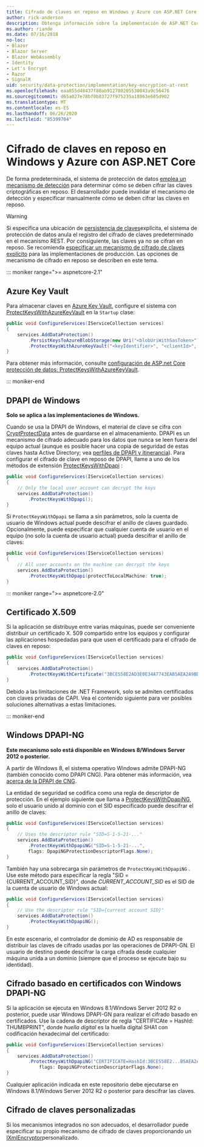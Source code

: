 ```yaml
---
title: Cifrado de claves en reposo en Windows y Azure con ASP.NET Core
author: rick-anderson
description: Obtenga información sobre la implementación de ASP.NET Core el cifrado de claves de protección de datos en reposo.
ms.author: riande
ms.date: 07/16/2018
no-loc:
- Blazor
- Blazor Server
- Blazor WebAssembly
- Identity
- Let's Encrypt
- Razor
- SignalR
uid: security/data-protection/implementation/key-encryption-at-rest
ms.openlocfilehash: eaa855d48437f80ab912780205530843a9c56476
ms.sourcegitcommit: d65a027e78bf0b83727f975235a18863e685d902
ms.translationtype: MT
ms.contentlocale: es-ES
ms.lasthandoff: 06/26/2020
ms.locfileid: "85399704"
---
```

# <a name="key-encryption-at-rest-in-windows-and-azure-using-aspnet-core"></a>Cifrado de claves en reposo en Windows y Azure con ASP.NET Core

De forma predeterminada, el sistema de protección de datos [emplea un mecanismo de detección](xref:security/data-protection/configuration/default-settings) para determinar cómo se deben cifrar las claves criptográficas en reposo. El desarrollador puede invalidar el mecanismo de detección y especificar manualmente cómo se deben cifrar las claves en reposo.

> [!WARNING]
> Si especifica una ubicación de [persistencia de claves](xref:security/data-protection/implementation/key-storage-providers)explícita, el sistema de protección de datos anula el registro del cifrado de claves predeterminado en el mecanismo REST. Por consiguiente, las claves ya no se cifran en reposo. Se recomienda [especificar un mecanismo de cifrado de claves explícito](xref:security/data-protection/implementation/key-encryption-at-rest) para las implementaciones de producción. Las opciones de mecanismo de cifrado en reposo se describen en este tema.

::: moniker range=">= aspnetcore-2.1"

## <a name="azure-key-vault"></a>Azure Key Vault

Para almacenar claves en [Azure Key Vault](https://azure.microsoft.com/services/key-vault/), configure el sistema con [ProtectKeysWithAzureKeyVault](/dotnet/api/microsoft.aspnetcore.dataprotection.azuredataprotectionbuilderextensions.protectkeyswithazurekeyvault) en la `Startup` clase:

```csharp
public void ConfigureServices(IServiceCollection services)
{
    services.AddDataProtection()
        .PersistKeysToAzureBlobStorage(new Uri("<blobUriWithSasToken>"))
        .ProtectKeysWithAzureKeyVault("<keyIdentifier>", "<clientId>", "<clientSecret>");
}
```

Para obtener más información, consulte [configuración de ASP.net Core protección de datos: ProtectKeysWithAzureKeyVault](xref:security/data-protection/configuration/overview#protectkeyswithazurekeyvault).

::: moniker-end

## <a name="windows-dpapi"></a>DPAPI de Windows

**Solo se aplica a las implementaciones de Windows.**

Cuando se usa la DPAPI de Windows, el material de clave se cifra con [CryptProtectData](/windows/desktop/api/dpapi/nf-dpapi-cryptprotectdata) antes de guardarse en el almacenamiento. DPAPI es un mecanismo de cifrado adecuado para los datos que nunca se leen fuera del equipo actual (aunque es posible hacer una copia de seguridad de estas claves hasta Active Directory; vea [perfiles de DPAPI y itinerancia](https://support.microsoft.com/kb/309408/#6)). Para configurar el cifrado de clave en reposo de DPAPI, llame a uno de los métodos de extensión [ProtectKeysWithDpapi](/dotnet/api/microsoft.aspnetcore.dataprotection.dataprotectionbuilderextensions.protectkeyswithdpapi) :

```csharp
public void ConfigureServices(IServiceCollection services)
{
    // Only the local user account can decrypt the keys
    services.AddDataProtection()
        .ProtectKeysWithDpapi();
}
```

Si `ProtectKeysWithDpapi` se llama a sin parámetros, solo la cuenta de usuario de Windows actual puede descifrar el anillo de claves guardado. Opcionalmente, puede especificar que cualquier cuenta de usuario en el equipo (no solo la cuenta de usuario actual) pueda descifrar el anillo de claves:

```csharp
public void ConfigureServices(IServiceCollection services)
{
    // All user accounts on the machine can decrypt the keys
    services.AddDataProtection()
        .ProtectKeysWithDpapi(protectToLocalMachine: true);
}
```

::: moniker range=">= aspnetcore-2.0"

## <a name="x509-certificate"></a>Certificado X.509

Si la aplicación se distribuye entre varias máquinas, puede ser conveniente distribuir un certificado X. 509 compartido entre los equipos y configurar las aplicaciones hospedadas para que usen el certificado para el cifrado de claves en reposo:

```csharp
public void ConfigureServices(IServiceCollection services)
{
    services.AddDataProtection()
        .ProtectKeysWithCertificate("3BCE558E2AD3E0E34A7743EAB5AEA2A9BD2575A0");
}
```

Debido a las limitaciones de .NET Framework, solo se admiten certificados con claves privadas de CAPI. Vea el contenido siguiente para ver posibles soluciones alternativas a estas limitaciones.

::: moniker-end

## <a name="windows-dpapi-ng"></a>Windows DPAPI-NG

**Este mecanismo solo está disponible en Windows 8/Windows Server 2012 o posterior.**

A partir de Windows 8, el sistema operativo Windows admite DPAPI-NG (también conocido como DPAPI CNG). Para obtener más información, vea [acerca de la DPAPI de CNG](/windows/desktop/SecCNG/cng-dpapi).

La entidad de seguridad se codifica como una regla de descriptor de protección. En el ejemplo siguiente que llama a [ProtectKeysWithDpapiNG](/dotnet/api/microsoft.aspnetcore.dataprotection.dataprotectionbuilderextensions.protectkeyswithdpaping), solo el usuario unido al dominio con el SID especificado puede descifrar el anillo de claves:

```csharp
public void ConfigureServices(IServiceCollection services)
{
    // Uses the descriptor rule "SID=S-1-5-21-..."
    services.AddDataProtection()
        .ProtectKeysWithDpapiNG("SID=S-1-5-21-...",
        flags: DpapiNGProtectionDescriptorFlags.None);
}
```

También hay una sobrecarga sin parámetros de `ProtectKeysWithDpapiNG` . Use este método para especificar la regla "SID = {CURRENT_ACCOUNT_SID}", donde *CURRENT_ACCOUNT_SID* es el SID de la cuenta de usuario de Windows actual:

```csharp
public void ConfigureServices(IServiceCollection services)
{
    // Use the descriptor rule "SID={current account SID}"
    services.AddDataProtection()
        .ProtectKeysWithDpapiNG();
}
```

En este escenario, el controlador de dominio de AD es responsable de distribuir las claves de cifrado usadas por las operaciones de DPAPI-GN. El usuario de destino puede descifrar la carga cifrada desde cualquier máquina unida a un dominio (siempre que el proceso se ejecute bajo su identidad).

## <a name="certificate-based-encryption-with-windows-dpapi-ng"></a>Cifrado basado en certificados con Windows DPAPI-NG

Si la aplicación se ejecuta en Windows 8.1/Windows Server 2012 R2 o posterior, puede usar Windows DPAPI-GN para realizar el cifrado basado en certificados. Use la cadena de descriptor de regla "CERTIFICAte = HashId: THUMBPRINT", donde *huella digital* es la huella digital SHA1 con codificación hexadecimal del certificado:

```csharp
public void ConfigureServices(IServiceCollection services)
{
    services.AddDataProtection()
        .ProtectKeysWithDpapiNG("CERTIFICATE=HashId:3BCE558E2...B5AEA2A9BD2575A0",
            flags: DpapiNGProtectionDescriptorFlags.None);
}
```

Cualquier aplicación indicada en este repositorio debe ejecutarse en Windows 8.1/Windows Server 2012 R2 o posterior para descifrar las claves.

## <a name="custom-key-encryption"></a>Cifrado de claves personalizadas

Si los mecanismos integrados no son adecuados, el desarrollador puede especificar su propio mecanismo de cifrado de claves proporcionando un [IXmlEncryptor](/dotnet/api/microsoft.aspnetcore.dataprotection.xmlencryption.ixmlencryptor)personalizado.
